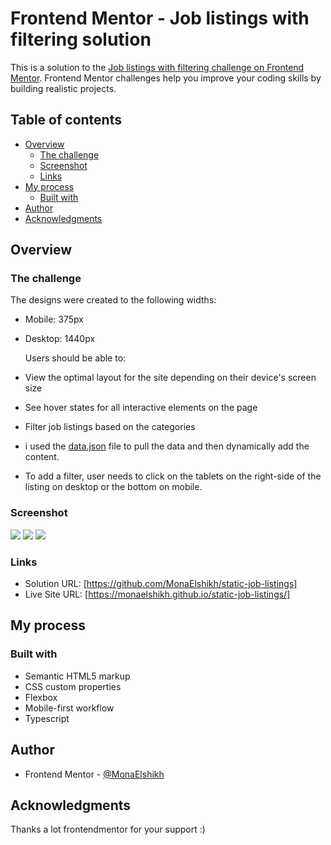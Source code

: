 # Frontend Mentor - Job listings with filtering solution

This is a solution to the [Job listings with filtering challenge on Frontend Mentor](https://www.frontendmentor.io/challenges/job-listings-with-filtering-ivstIPCt). Frontend Mentor challenges help you improve your coding skills by building realistic projects.

## Table of contents

- [Overview](#overview)
  - [The challenge](#the-challenge)
  - [Screenshot](#screenshot)
  - [Links](#links)
- [My process](#my-process)
  - [Built with](#built-with)
- [Author](#author)
- [Acknowledgments](#acknowledgments)

## Overview

### The challenge

The designs were created to the following widths:

- Mobile: 375px
- Desktop: 1440px

  Users should be able to:

- View the optimal layout for the site depending on their device's screen size
- See hover states for all interactive elements on the page
- Filter job listings based on the categories
- i used the [data.json](./data.json) file to pull the data and then dynamically add the content.
- To add a filter, user needs to click on the tablets on the right-side of the listing on desktop or the bottom on mobile.

### Screenshot

![](./screenshots/mobile.png)
![](./screenshots/desktop.png)
![](./screenshots/desktop-hover.png)

### Links

- Solution URL: [https://github.com/MonaElshikh/static-job-listings]
- Live Site URL: [https://monaelshikh.github.io/static-job-listings/]

## My process

### Built with

- Semantic HTML5 markup
- CSS custom properties
- Flexbox
- Mobile-first workflow
- Typescript

## Author

- Frontend Mentor - [@MonaElshikh](https://www.frontendmentor.io/profile/MonaElshikh)

## Acknowledgments

Thanks a lot frontendmentor for your support :)
